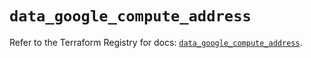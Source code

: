 # `data_google_compute_address`

Refer to the Terraform Registry for docs: [`data_google_compute_address`](https://registry.terraform.io/providers/hashicorp/google/5.32.0/docs/data-sources/compute_address).
